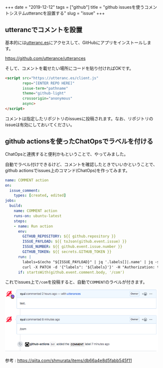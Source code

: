 +++
date = "2019-12-12"
tags = ["github"]
title = "github issuesを使うコメントシステムutterancを設置する"
slug = "issue"
+++

## utterancでコメントを設置

基本的には[utteranc.es](https://utteranc.es/)にアクセスして、GitHubにアプリをインストールします。

https://github.com/utterance/utterances

そして、コメントを載せたい場所にコードを貼り付ければOKです。

```html
<script src="https://utteranc.es/client.js"
        repo="[ENTER REPO HERE]"
        issue-term="pathname"
        theme="github-light"
        crossorigin="anonymous"
        async>
</script>
```

コメントは指定したリポジトリのissuesに投稿されます。なお、リポジトリのissueは有効にしておいてください。

## github actionsを使ったChatOpsでラベルを付ける

ChatOpsと連携すると便利かもということで、やってみました。


自動でラベル付けできるけど、コメントを確認したときでいいかということで、github actionsでissues上のコマンド(ChatOps)を作ってみます。

```yml:.github/workflows/com.yml
name: COMMENT action
on:
  issue_comment:
    types: [created, edited]
jobs:
  build:
    name: COMMENT action
    runs-on: ubuntu-latest
    steps:
    - name: Run action
      env:
        GITHUB_REPOSITORY: ${{ github.repository }}
        ISSUE_PAYLOAD: ${{ toJson(github.event.issue) }}
        ISSUE_NUMBER: ${{ github.event.issue.number }}
        GITHUB_TOKEN: ${{ secrets.GITHUB_TOKEN }}
      run: |
        labels=$(echo "${ISSUE_PAYLOAD}" | jq '.labels[]|.name' | jq -s . | jq -c '.|.+["COMMENT"]|unique')
        curl -X PATCH -d '{"labels": '${labels}'}' -H "Authorization: token ${GITHUB_TOKEN}" https://api.github.com/repos/${GITHUB_REPOSITORY}/issues/${ISSUE_NUMBER}
      if: startsWith(github.event.comment.body, '/com')
```

これでissues上で`/com`を投稿すると、自動で`COMMENT`のラベルが付きます。

![](https://raw.githubusercontent.com/mba-hack/images/master/github_issues_chatops_comment.png)

参考 : https://qiita.com/shmurata/items/db66a4e8d5fabb545f11



